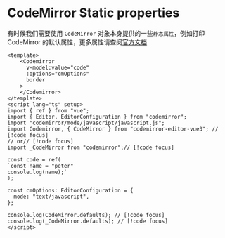 # CodeMirror Static properties

有时候我们需要使用 `CodeMirror` 对象本身提供的一些`静态属性`，例如打印 CodeMirror 的默认属性，更多属性请查阅[官方文档](https://codemirror.net/5/doc/manual.html#api_static)

```vue
<template>
    <Codemirror
      v-model:value="code"
      :options="cmOptions"
      border
    >
    </Codemirror>
</template>
<script lang="ts" setup>
import { ref } from "vue";
import { Editor, EditorConfiguration } from "codemirror";
import "codemirror/mode/javascript/javascript.js";
import Codemirror, { CodeMirror } from "codemirror-editor-vue3"; // [!code focus]
// or// [!code focus]
import _CodeMirror from "codemirror";// [!code focus]

const code = ref(
`const name = "peter"
console.log(name);`
);

const cmOptions: EditorConfiguration = {
  mode: "text/javascript",
};

console.log(CodeMirror.defaults); // [!code focus]
console.log(_CodeMirror.defaults); // [!code focus]
</script>
```


